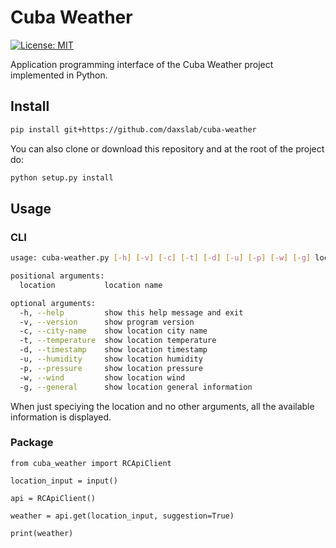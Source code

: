 # Cuba Weather

[![License: MIT](https://img.shields.io/badge/License-MIT-brightgreen.svg)](https://opensource.org/licenses/MIT)

Application programming interface of the Cuba Weather project implemented in Python.

## Install

```bash
pip install git+https://github.com/daxslab/cuba-weather
```

You can also clone or download this repository and at the root of the project do:

```bash
python setup.py install
```

## Usage

### CLI

```bash
usage: cuba-weather.py [-h] [-v] [-c] [-t] [-d] [-u] [-p] [-w] [-g] location

positional arguments:
  location           location name

optional arguments:
  -h, --help         show this help message and exit
  -v, --version      show program version
  -c, --city-name    show location city name
  -t, --temperature  show location temperature
  -d, --timestamp    show location timestamp
  -u, --humidity     show location humidity
  -p, --pressure     show location pressure
  -w, --wind         show location wind
  -g, --general      show location general information
```

When just speciying the location and no other arguments, all the available information is displayed.

### Package

```python3
from cuba_weather import RCApiClient

location_input = input()

api = RCApiClient()

weather = api.get(location_input, suggestion=True)

print(weather)
```
